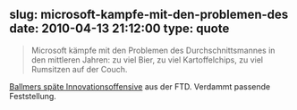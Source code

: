 slug: microsoft-kampfe-mit-den-problemen-des
date: 2010-04-13 21:12:00
type: quote
---

> Microsoft kämpfe mit den Problemen des Durchschnittsmannes in den mittleren Jahren: zu viel Bier, zu viel Kartoffelchips, zu viel Rumsitzen auf der Couch.

[Ballmers späte Innovationsoffensive](http://www.ftd.de/it-medien/it-telekommunikation/:neues-von-microsoft-ballmers-spaete-innovationsoffensive/50100051.html#utm_source=rss2&utm_medium=rss_feed&utm_campaign=/it-medien) aus der FTD. Verdammt passende Feststellung.
